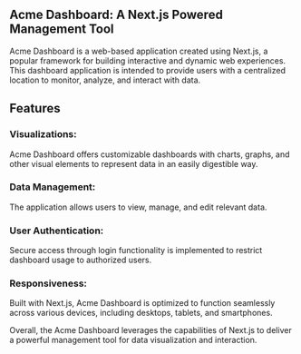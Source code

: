 ## Acme Dashboard: A Next.js Powered Management Tool


Acme Dashboard is a web-based application created using Next.js, a popular framework for building interactive and dynamic web experiences. This dashboard application is intended to provide users with a centralized location to monitor, analyze, and interact with data.

## Features

### Visualizations: 
Acme Dashboard offers customizable dashboards with charts, graphs, and other visual elements to represent data in an easily digestible way.
### Data Management: 
The application allows users to view, manage, and edit relevant data.
### User Authentication: 
Secure access through login functionality is implemented to restrict dashboard usage to authorized users.
### Responsiveness: 
Built with Next.js, Acme Dashboard is optimized to function seamlessly across various devices, including desktops, tablets, and smartphones.

Overall, the Acme Dashboard leverages the capabilities of Next.js to deliver a powerful management tool for data visualization and interaction.
